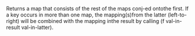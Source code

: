 Returns a map that consists of the rest of the maps conj-ed ontothe first.  If a key occurs in more than one map, the mapping(s)from the latter (left-to-right) will be combined with the mapping inthe result by calling (f val-in-result val-in-latter).